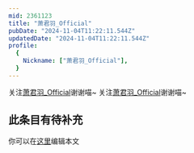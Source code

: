 ```yaml
---
mid: 2361123
title: "萧君羽_Official"
pubDate: "2024-11-04T11:22:11.544Z"
updatedDate: "2024-11-04T11:22:11.544Z"
profile:
  {
    Nickname: ["萧君羽_Official"],
  }
---
```


关注[萧君羽_Official](https://space.bilibili.com/2361123)谢谢喵~ 关注[萧君羽_Official](https://space.bilibili.com/2361123)谢谢喵~

## 此条目有待补充
你可以在[这里](https://github.com/Yuhanawa/VTuber.ICU/edit/master/src/content/v/萧君羽_Official/index.md)编辑本文
